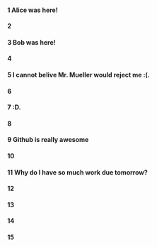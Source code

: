 #### 1 Alice was here!  
#### 2
#### 3 Bob was here!  
#### 4
#### 5 I cannot belive Mr. Mueller would reject me :(.  
#### 6
#### 7 :D. 
#### 8
#### 9 Github is really awesome
#### 10
#### 11 Why do I have so much work due tomorrow? 
#### 12
#### 13
#### 14
#### 15